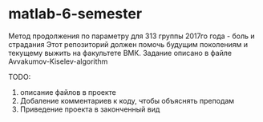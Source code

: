 # matlab-6-semester
Метод продолжения по параметру для 313 группы 2017го года - боль и страдания
Этот репозиторий должен помочь будущим поколениям и текущему выжить на факультете ВМК.
Задание описано в файле Avvakumov-Kiselev-algorithm

TODO:
1) описание файлов в проекте
2) Добаление комментариев к коду, чтобы объяснять преподам
3) Приведение проекта в законченный вид
